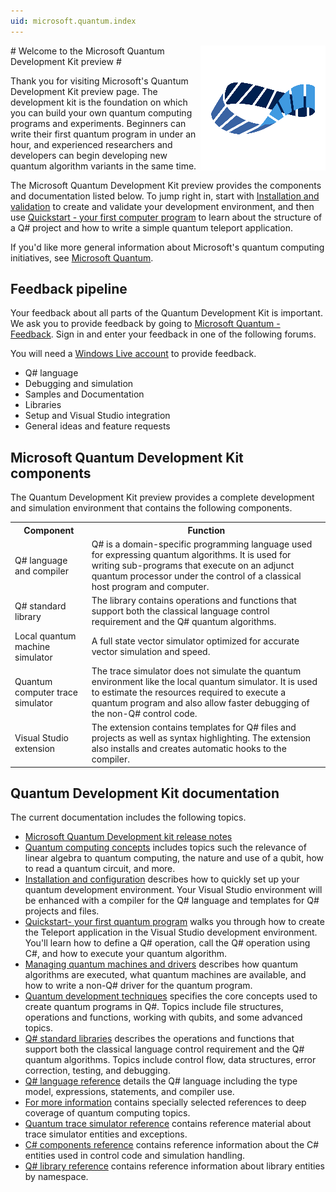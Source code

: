 ```yaml
---
uid: microsoft.quantum.index
---
```

<img src="media/mobius_strip_preview.png" style="float: right;" title="Quantum" alt="Quantum">
# Welcome to the Microsoft Quantum Development Kit preview #

Thank you for visiting Microsoft's Quantum Development Kit preview page. The development kit is the foundation on which you can build your own quantum computing programs and experiments. Beginners can write their first quantum program in under an hour, and experienced researchers and developers can begin developing new quantum algorithm variants in the same time.

The Microsoft Quantum Development Kit preview provides the components and documentation listed below. To jump right in, start with [Installation and validation](quantum-InstallConfig.md) to create and validate your development environment, and then use [Quickstart - your first computer program](quantum-WriteAQuantumProgram.md) to learn about the structure of a Q# project and how to write a simple quantum teleport application.

If you'd like more general information about Microsoft's quantum computing initiatives, see [Microsoft Quantum](https://www.microsoft.com/en-us/quantum/).

<!---
Computers as we've known them for decades can no longer solve the complex problems we are faced with. Computing power has been rapidly increasing over decades, but that trend is slowing. Even Gordon Moore, who described [Moore's Law](https://www.merriam-webster.com/dictionary/Moore's%20law), said in [2015](https://spectrum.ieee.org/computing/hardware/gordon-moore-the-man-whose-name-means-progress) that he sees silicon technology becoming saturated in the next decade.  
--->

## Feedback pipeline
Your feedback about all parts of the Quantum Development Kit is important. We ask you to provide feedback by going to [Microsoft Quantum - Feedback](https://quantum.uservoice.com/). Sign in and enter your feedback in one of the following forums. 

You will need a [Windows Live account](https://signup.live.com/) to provide feedback.

- Q# language
- Debugging and simulation
- Samples and Documentation
- Libraries
- Setup and Visual Studio integration
- General ideas and feature requests
 
## Microsoft Quantum Development Kit components
The Quantum Development Kit preview provides a complete development and simulation environment that contains the following components.
<table>
<tr><th>Component</th><th>Function</th></tr>
<tr><td>Q# language and compiler</td><td>Q# is a domain-specific programming language used for expressing quantum algorithms. It is used for writing sub-programs that execute on an adjunct quantum processor under the control of a classical host program and computer.</td></tr>
<tr><td>Q# standard library</td><td>The library contains operations and functions that support both the classical language control requirement and the Q# quantum algorithms.</td></tr>
<tr><td>Local quantum machine simulator</td><td>A full state vector simulator optimized for accurate vector simulation and speed.</td></tr>
<tr><td>Quantum computer trace simulator</td><td>The trace simulator does not simulate the quantum environment like the local quantum simulator. It is used to estimate the resources required to execute a quantum program and also allow faster debugging of the non-Q# control code.</td></tr>
<tr><td>Visual Studio extension</td><td>The extension contains templates for Q# files and projects as well as syntax highlighting. The extension also installs and creates automatic hooks to the compiler.</td></tr>
</table>

## Quantum Development Kit documentation
The current documentation includes the following topics.
* [Microsoft Quantum Development kit release notes](quantum-121117-Preview-RelNotes.md)
* [Quantum computing concepts](quantum-concepts-1-Intro.md) includes topics such the relevance of linear algebra to quantum computing, the nature and use of a qubit, how to read a quantum circuit, and more.
* [Installation and configuration](quantum-InstallConfig.md) describes how to quickly set up your quantum development environment. Your Visual Studio environment will be enhanced with a compiler for the Q# language and templates for Q# projects and files.
* [Quickstart- your first quantum program](quantum-WriteAQuantumProgram.md) walks you through how to create the Teleport application in the Visual Studio development environment. You'll learn how to define a Q# operation, call the Q# operation using C#, and how to execute your quantum algorithm.
* [Managing quantum machines and drivers](quantum-SimulatorsAndMachines.md) describes how quantum algorithms are executed, what quantum machines are available, and how to write a non-Q# driver for the quantum program.
* [Quantum development techniques](quantum-devguide-1-Intro.md) specifies the core concepts used to create quantum programs in Q#. Topics include file structures, operations and functions, working with qubits, and some advanced topics.
* [Q# standard libraries](libraries/intro.md) describes the operations and functions that support both the classical language control requirement and the Q# quantum algorithms. Topics include control flow, data structures, error correction, testing, and debugging. 
* [Q# language reference](quantum-QR-Intro.md) details the Q# language including the type model, expressions, statements, and compiler use.
* [For more information](quantum-ForMoreInfo.md) contains specially selected references to deep coverage of quantum computing topics.
* [Quantum trace simulator reference](https://review.docs.microsoft.com/en-us/dotnet/api/Microsoft.Quantum.Simulation.Simulators.QCTraceSimulators?branch=master) contains reference material about trace simulator entities and exceptions.
* [C# components reference](https://review.docs.microsoft.com/en-us/dotnet/api/Microsoft.Quantum.Simulation.Simulators.QCTraceSimulators?branch=master) contains reference information about the C# entities used in control code and simulation handling.
* [Q# library reference](../api/index.md) contains reference information about library entities by namespace.


